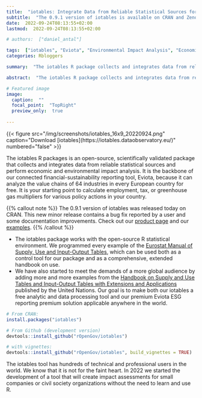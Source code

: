 ```yaml
---
title:  "iotables: Integrate Data from Reliable Statistical Sources for Economic and Environmental Impact Analysis"
subtitle:  "The 0.9.1 version of iotables is available on CRAN and Zenodo"
date:  2022-09-24T08:13:55+02:00
lastmod:  2022-09-24T08:13:55+02:00

# authors:  ["daniel_antal"]

tags:  ["iotables", "Eviota", "Environmental Impact Analysis", "Economic Impact Analysis"]
categories: Rbloggers

summary:  "The iotables R package collects and integrates data from reliable statistical sources and performs economic and environmental impact analysis. It can be your starting point to calculate employment, tax, or greenhouse gas multipliers for various policy actions in your country for free, and it is the backbone of our connected financial-sustainability ESG reporting tool, Eviota, because it can analyze the value chains of 64 industries in every European country."

abstract:  "The iotables R package collects and integrates data from reliable statistical sources and perform economic and environmental impact analysis. It can be your starting point to calculate employment, tax, or greenhouse gas multipliers for various policy actions in your country for free, and it is the backbone of our connected financial-sustainability ESG reporting tool, Eviota, because it can analyze the value chains of 64 industries in every European country."

# Featured image
image:
  caption:  ""
  focal_point:  "TopRight"
  preview_only:  true
  
---
```

<td style="text-align: center;">{{< figure src="/img/screenshots/iotables_16x9_20220924.png" caption="Download [iotables](https://iotables.dataobservatory.eu/)" numbered="false" >}}</td>

The iotables R packages is an open-source, scientifically validated package that collects and integrates data from reliable statistical sources and perform economic and environmental impact analysis. It is the backbone of our connected financial-sustainability reporting tool, Eviota, because it can analyze the value chains of 64 industries in every European country for free. It is your starting point to calculate employment, tax, or greenhouse gas multipliers for various policy actions in your country. 

{{% callout note %}}
The 0.9.1 version of iotables was released today on CRAN. This new minor release contains a bug fix reported by a user and some documentation improvements. Check out our [product page](https://iotables.dataobservatory.eu/) and our [examples](https://iotables.dataobservatory.eu/articles/index.html).
{{% /callout %}}

* The iotables package works with the open-source R statistical environment. We programmed every example of the [Eurostat Manual of Supply, Use and Input-Output Tables](https://ec.europa.eu/eurostat/documents/3859598/5902113/KS-RA-07-013-EN.PDF/b0b3d71e-3930-4442-94be-70b36cea9b39?version=1.0), which can be used both as a control tool for our package and as a comprehensive, extended handbook on use. 
* We have also started to meet the demands of a more global audience by adding more and more examples from the  [Handbook on Supply and Use Tables and Input-Output Tables with Extensions and Applications](https://unstats.un.org/unsd/nationalaccount/docs/SUT_IOT_HB_Final_Cover.pdf) published by the United Nations. Our goal is to make both our iotables a free analytic and data processing tool and our premium Eviota ESG reporting premium solution applicable anywhere in the world.


``` r
# From CRAN:
install.packages("iotables")

# From Github (development version)
devtools::install_github("rOpenGov/iotables")

# with vignettes:
devtools::install_github("rOpenGov/iotables", build_vignettes = TRUE)
```

The iotables tool has hundreds of technical and professional users in the world. We know that it is not for the faint heart. In 2022 we started the development of a tool that will create impact assessments for small companies or civil society organizations without the need to learn and use R.
